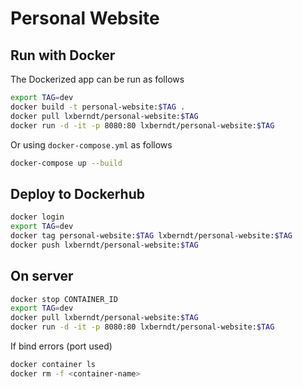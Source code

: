 # Personal Website

## Run with Docker

The Dockerized app can be run as follows

```bash
export TAG=dev
docker build -t personal-website:$TAG .
docker pull lxberndt/personal-website:$TAG
docker run -d -it -p 8080:80 lxberndt/personal-website:$TAG
```

Or using `docker-compose.yml` as follows

```bash
docker-compose up --build
```

## Deploy to Dockerhub

```bash
docker login
export TAG=dev
docker tag personal-website:$TAG lxberndt/personal-website:$TAG
docker push lxberndt/personal-website:$TAG
```

## On server

```bash
docker stop CONTAINER_ID
export TAG=dev
docker pull lxberndt/personal-website:$TAG
docker run -d -it -p 8080:80 lxberndt/personal-website:$TAG
```

If bind errors (port used)

```bash
docker container ls
docker rm -f <container-name>
```
